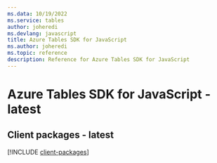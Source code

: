 ```yaml
---
ms.data: 10/19/2022
ms.service: tables
author: joheredi
ms.devlang: javascript
title: Azure Tables SDK for JavaScript
ms.author: joheredi
ms.topic: reference
description: Reference for Azure Tables SDK for JavaScript
---
```

# Azure Tables SDK for JavaScript - latest

## Client packages - latest
[!INCLUDE [client-packages](tables-client-index.md)]